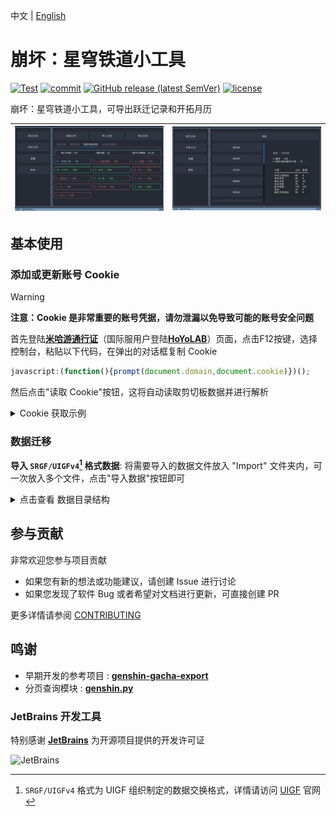 中文 | [English][en_us]

# 崩坏：星穹铁道小工具

[![Test](https://github.com/cntvc/star-rail-tools/actions/workflows/test.yml/badge.svg)](https://github.com/cntvc/star-rail-tools/actions/workflows/test.yml)
[![commit](https://img.shields.io/github/last-commit/cntvc/star-rail-tools)](https://github.com/cntvc/star-rail-tools/commits/main)
[![GitHub release (latest SemVer)](https://img.shields.io/github/v/release/cntvc/star-rail-tools)][latest_release]
[![license](https://img.shields.io/github/license/cntvc/star-rail-tools)](https://github.com/cntvc/star-rail-tools/blob/main/LICENSE)


崩坏：星穹铁道小工具，可导出跃迁记录和开拓月历


| ![cover](docs/image/star_rail_tools_cover.png) | ![cover_month_info](docs/image/month.png) |
|:----------------------------------------------:|:------------------------------------------|

## 基本使用


### 添加或更新账号 Cookie

  > [!WARNING]
  > **注意：Cookie 是非常重要的账号凭据，请勿泄漏以免导致可能的账号安全问题**


  首先登陆[**米哈游通行证**](https://user.mihoyo.com/)（国际服用户登陆[**HoYoLAB**](https://account.hoyoverse.com/)）页面，点击F12按键，选择控制台，粘贴以下代码，在弹出的对话框复制 Cookie


  ```javascript
  javascript:(function(){prompt(document.domain,document.cookie)})();
  ```

  然后点击"读取 Cookie"按钮，这将自动读取剪切板数据并进行解析

  <details>
    <summary>Cookie 获取示例</summary>

  <p>
    <img src="docs/image/web_cookie.png" alt="web cookie" height = 80% width = 80% align="middle">
  </p>

  </details>

### 数据迁移
  **导入 `SRGF/UIGFv4`[^1] 格式数据**:
  将需要导入的数据文件放入 "Import" 文件夹内，可一次放入多个文件，点击"导入数据"按钮即可

<details>
  <summary>点击查看 数据目录结构</summary>
  <p>

```cmd
  StarRailTools
  ├── StarRailTools.exe
  ├── AppData
  │   ├── config
  │   │   └── settings.json
  │   ├── data
  │   │   └── star_rail.db
  │   ├── log
  │   │   └── log_2023_08.log
  │   └── temp
  │       └── GachaAnalyze_101793414.json
  └── UserData
      ├── 101793414
      └── Import
```

 </p>
</details>


## 参与贡献

非常欢迎您参与项目贡献
- 如果您有新的想法或功能建议，请创建 Issue 进行讨论
- 如果您发现了软件 Bug 或者希望对文档进行更新，可直接创建 PR

更多详情请参阅 [CONTRIBUTING](.github/CONTRIBUTING.md)


## 鸣谢

- 早期开发的参考项目 : [**genshin-gacha-export**](https://github.com/sunfkny/genshin-gacha-export)
- 分页查询模块 : [**genshin.py**](https://github.com/thesadru/genshin.py)

### JetBrains 开发工具
特别感谢 [**JetBrains**](https://jb.gg/OpenSourceSupport) 为开源项目提供的开发许可证

![JetBrains](https://resources.jetbrains.com/storage/products/company/brand/logos/jb_beam.svg)


[latest_release]: https://github.com/cntvc/star-rail-tools/releases/latest
[coding_latest]: https://cntvc.coding.net/public-artifacts/star-rail-tools/releases/packages
[en_us]: docs/README_EN.md

[^1]: `SRGF/UIGFv4` 格式为 UIGF 组织制定的数据交换格式，详情请访问 [UIGF](https://uigf.org) 官网
